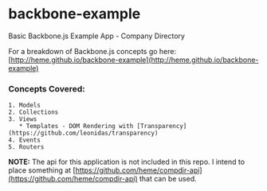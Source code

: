 backbone-example
===============
Basic Backbone.js Example App - Company Directory

For a breakdown of Backbone.js concepts go here: [http://heme.github.io/backbone-example](http://heme.github.io/backbone-example)

### Concepts Covered:

    1. Models
    2. Collections
    3. Views
       * Templates - DOM Rendering with [Transparency](https://github.com/leonidas/transparency)
    4. Events
    5. Routers

**NOTE:** The api for this application is not included in this repo. I intend to place something at [https://github.com/heme/compdir-api](https://github.com/heme/compdir-api) that can be used.
